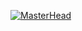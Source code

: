 <!-- Header with Animated GIF -->
[![MasterHead]([https://lh3.googleusercontent.com/-e_dRTql2WWI/VBMNS2bgfzI/AAAAAAAAHZ4/LzN42ndcdhM/s0/Sword%2520Art%2520Online%2520Gif%2520Animado%252010.gif)](https://rishavchanda.io](https://github.com/MelonixLoader/MelonixLoader#))
